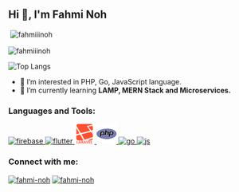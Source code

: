 <h2 >Hi 👋, I'm Fahmi Noh</h1>

<p>&nbsp;<img align="center" src="https://github-readme-stats.vercel.app/api?username=fahmiiinoh&show_icons=true&locale=en" alt="fahmiiinoh" /></p>

<p><img align="center" src="https://github-readme-streak-stats.herokuapp.com/?user=fahmiiinoh&" alt="fahmiiinoh" /></p>

![Top Langs](https://github-readme-stats.vercel.app/api/top-langs/?username=fahmiiinoh&layout=compact)

- 👀 I’m interested in PHP, Go, JavaScript language.
- 🌱 I’m currently learning **LAMP, MERN Stack and Microservices.**



<h3 align="left">Languages and Tools:</h3>
<p align="left"> <a href="https://firebase.google.com/" target="_blank" rel="noreferrer"> <img src="https://www.vectorlogo.zone/logos/firebase/firebase-icon.svg" alt="firebase" width="40" height="40"/> </a> <a href="https://flutter.dev" target="_blank" rel="noreferrer"> <img src="https://www.vectorlogo.zone/logos/flutterio/flutterio-icon.svg" alt="flutter" width="40" height="40"/> </a><a href="https://laravel.com/" target="_blank" rel="noreferrer"> <img src="https://raw.githubusercontent.com/devicons/devicon/master/icons/laravel/laravel-plain-wordmark.svg" alt="laravel" width="40" height="40"/> </a> <a href="https://www.php.net" target="_blank" rel="noreferrer"> <img src="https://raw.githubusercontent.com/devicons/devicon/master/icons/php/php-original.svg" alt="go" width="40" height="40"/> </a><a href="https://www.go.dev" target="_blank" rel="noreferrer"> <img src="	https://raw.githubusercontent.com/jmnote/z-icons/master/svg/go.svg" alt="go" width="40" height="40"/> </a> <a href="https://www.javascript.com" target="_blank" rel="noreferrer"> <img src="https://raw.githubusercontent.com/jmnote/z-icons/master/svg/javascript.svg" alt="js" width="40" height="40"/> </a>  </p>

<h3 align="left">Connect with me:</h3>
<p align="left">
<a href="https://developers.google.com/profile/u/fahminohdev" target="blank"><img align="center" src="https://raw.githubusercontent.com/jmnote/z-icons/master/svg/google.svg" alt="fahmi-noh" height="30" width="40" /></a>
<a href="https://linkedin.com/in/fahmi-noh" target="blank"><img align="center" src="https://raw.githubusercontent.com/rahuldkjain/github-profile-readme-generator/master/src/images/icons/Social/linked-in-alt.svg" alt="fahmi-noh" height="30" width="40" /></a>
</p>


<!---
fahmiiinoh/fahmiiinoh is a ✨ special ✨ repository because its `README.md` (this file) appears on your GitHub profile.
You can click the Preview link to take a look at your changes.
--->
